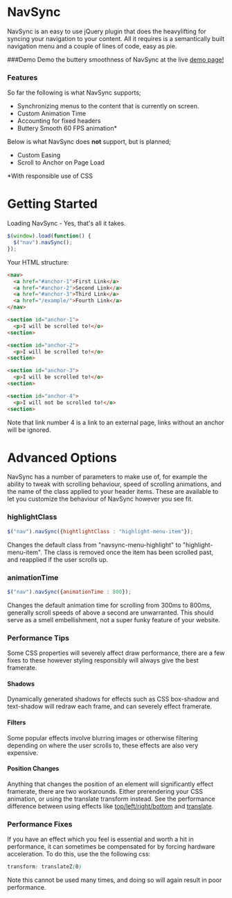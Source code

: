 # NavSync

NavSync is an easy to use jQuery plugin that does the heavylifting for syncing your navigation to your content. All it requires is a semantically built navigation menu and a couple of lines of code, easy as pie.

###Demo
Demo the buttery smoothness of NavSync at the live [demo page!](http://www.ryanpark.co.uk/navsync)

### Features
So far the following is what NavSync supports;
  - Synchronizing menus to the content that is currently on screen.
  - Custom Animation Time
  - Accounting for fixed headers
  - Buttery Smooth 60 FPS animation*


Below is what NavSync does **not** support, but is planned;
  -  Custom Easing
  -  Scroll to Anchor on Page Load

*With responsible use of CSS

# Getting Started
Loading NavSync - Yes, that's all it takes.
```javascript
$(window).load(function() {
  $("nav").navSync();
});
```
Your HTML structure:
```html
<nav>
  <a href="#anchor-1">First Link</a>
  <a href="#anchor-2">Second Link</a>
  <a href="#anchor-3">Third Link</a>
  <a href="/example/">Fourth Link</a>
</nav>

<section id="anchor-1">
  <p>I will be scrolled to!</o>
<section>

<section id="anchor-2">
  <p>I will be scrolled to!</o>
<section>

<section id="anchor-3">
  <p>I will be scrolled to!</o>
<section>

<section id="anchor-4">
  <p>I will not be scrolled to!</o>
<section>
```

Note that link number 4 is a link to an external page, links without an anchor will be ignored.

# Advanced Options
NavSync has a number of parameters to make use of, for example the ability to tweak with scrolling behaviour, speed of scrolling animations, and the name of the class applied to your header items. These are available to let you customize the behaviour of NavSync however you see fit.
### highlightClass
```javascript
$("nav").navSync({hightlightClass : "highlight-menu-item"});
```
Changes the default class from "navsync-menu-highlight" to "highlight-menu-item". The class is removed once the item has been scrolled past, and reapplied if the user scrolls up.
### animationTime
```javascript
$("nav").navSync({animationTime : 800});
```
Changes the default animation time for scrolling from 300ms to 800ms, generally scroll speeds of above a second are unwarranted. This should serve as a smell embellishment, not a super funky feature of your website.

### Performance Tips
Some CSS properties will severely affect draw performance, there are a few fixes to these however styling responsibly will always give the best framerate.

#### Shadows
Dynamically generated shadows for effects such as CSS box-shadow and text-shadow will redraw each frame, and can severely effect framerate.

#### Filters
Some popular effects involve blurring images or otherwise filtering depending on where the user scrolls to, these effects are also very expensive.

#### Position Changes
Anything that changes the position of an element will significantly effect framerate, there are two workarounds. Either prerendering your CSS animation, or using the translate transform instead. See the performance difference between using effects like [top/left/right/bottom](http://codepen.io/paulirish/full/nkwKs) and [translate](http://codepen.io/paulirish/full/LsxyF).

### Performance Fixes
If you have an effect which you feel is essential and worth a hit in performance, it can sometimes be compensated for by forcing hardware acceleration. To do this, use the the following css:
```css
transform: translateZ(0)
```

Note this cannot be used many times, and doing so will again result in poor performance.
